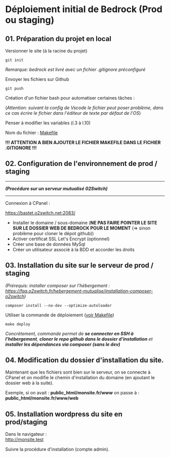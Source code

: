 # Déploiement initial de Bedrock (Prod ou staging)

## 01. Préparation du projet en local

Versionner le site (à la racine du projet)

    git init

*Remarque: bedrock est livré avec un fichier .gitignore préconfiguré*

Envoyer les fichiers sur Github

    git push

Création d'un fichier bash pour automatiser certaines tâches :

(*Attention: suivant la config de Vscode le fichier peut poser problème, dans ce cas écrire le fichier dans l'éditeur de texte par défaut de l'OS*)

Penser à modifier les variables (l.3 à l.10)  

Nom du fichier : [Makefile](Makefile)

**!!! ATTENTION A BIEN AJOUTER LE FICHIER MAKEFILE DANS LE FICHIER .GITIGNORE !!!**

## 02. Configuration de l'environnement de prod / staging

*****************
***__(Procédure sur un serveur mutualisé 02Switch)__***
*****************
Connexion à CPanel :

https://bastet.o2switch.net:2083/

* Installer le domaine / sous-domaine (**NE PAS FAIRE POINTER LE SITE SUR LE DOSSIER WEB DE BEDROCK POUR LE MOMENT** (=> sinon problème pour cloner le dépot github))
* Activer certificat SSL Let's Encrypt (optionnel)
* Créer une base de données MySql
* Créer un utilisateur associé à la BDD et accorder les droits

## 03. Installation du site sur le serveur de prod / staging

*(Prérequis: installer composer sur l'hébergement : https://faq.o2switch.fr/hebergement-mutualise/installation-composer-o2switch)*

    composer install --no-dev --optimize-autoloader

Utiliser la commande de déploiement ([voir Makefile](Makefile))

    make deploy

  *Concrètement, commande permet de **se connecter en SSH à l'hébergement**, **cloner le repo github dans le dossier d'installation** et **installer les dépendances via composer (sans le dev)***

## 04. Modification du dossier d'installation du site.

Maintenant que les fichiers sont bien sur le serveur, on se connecte à CPanel et on modifie le chemin d'installation du domaine (en ajoutant le dossier web à la suite).

Exemple, si on avait : **public_html/monsite.fr/www** on passe à : **public_html/monsite.fr/www/web**

## 05. Installation wordpress du site en prod/staging

Dans le navigateur :  
http://monsite.test

Suivre la procédure d'installation (compte admin).

